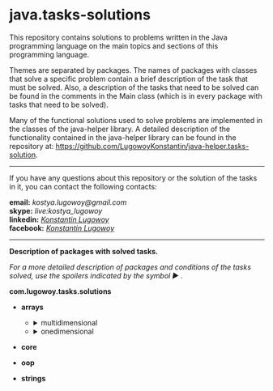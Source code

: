 # java.tasks-solutions

This repository contains solutions to problems written in the Java programming language on the main topics and sections of this programming language.

Themes are separated by packages. The names of packages with classes that solve a specific problem contain a brief description of the task that must be solved. Also, a description of the tasks that need to be solved can be found in the comments in the Main class (which is in every package with tasks that need to be solved).

Many of the functional solutions used to solve problems are implemented in the classes of the java-helper library. A detailed description of the functionality contained in the java-helper library can be found in the repository at: https://github.com/LugowoyKonstantin/java-helper.tasks-solution.

---

If you have any questions about this repository or the solution of the tasks in it, you can contact the following contacts:

**email:** _kostya.lugowoy@gmail.com_  
**skype:** _live:kostya_lugowoy_  
**linkedin:** _[Konstantin Lugowoy](https://www.linkedin.com/in/lugowoy-konstantin/)_  
**facebook:** _[Konstantin Lugowoy](https://www.facebook.com/lugowoy.konstantin)_  

---

**Description of packages with solved tasks.**

_For a more detailed description of packages and conditions of the tasks solved,
use the spoilers indicated by the symbol ► ._

**com.lugowoy.tasks.solutions** <br> 
* **arrays**
    * <details>
        <summary>multidimensional</summary><br>
        <details>
            <summary>1) calculateMatrixDeterminant</summary>
            <blockquote> Calculate the matrix determinant.</blockquote>
            <blockquote> Рассчитать определитель матрицы.</blockquote>
        </details>
        <details>
            <summary>2) calculateNormsOfMatrix</summary>
            <blockquote> Calculate norms of the matrix.</blockquote>
            <blockquote> Рассчитать нормы матрицы.</blockquote>
        </details>
        <details>
            <summary>3) compressMatrixByDeletingRowsAndColumnsWithZeros</summary><br>
            <blockquote> Compress the matrix by deleting rows and columns filled with zeros from it.</blockquote>
            <blockquote> Сжать матрицу, удалив из нее строки и столбцы, заполненные нулями.</blockquote>
        </details>
        <details>
            <summary>4) constructPascalTriangle</summary><br>
            <blockquote> Write a program that builds a Pascal triangle to a depth of 12.
                Each number of a triangle is stored in an array of the appropriate length,
                and the array of rows is stored in an array, the elements of which are 12 arrays of type int.</blockquote>
            <blockquote> Напишите программу, которая строит треугольник Паскаля на глубину до 12.
                Каждое число треугольника сохраняется в массиве соответствующей длины,
                а массив строк хранится в массиве, элементами которого являются 12 массивов типа int.</blockquote>
        </details>
        <details>
            <summary>5) convertMatrixRowsSoThatZeroLocatedAfterAllOthers</summary><br>
            <blockquote> Convert the rows of the matrix so that the elements equal to zero are located after all the others.</blockquote>
            <blockquote> Преобразуйте строки матрицы так, чтобы элементы, равные нулю, были расположены после всех остальных.</blockquote>
        </details>
        <details>
            <summary>6) findAllLocalMaximumsOfMatrixAndTheirNumber</summary>
            <blockquote> Find all local maximums of the matrix and their number.</blockquote>
            <blockquote> Найти все локальные максимумы матрицы и их количество.</blockquote>
        </details>
        <details>
            <summary>7) findAllLocalMinimumsOfMatrixAndTheirNumber</summary>
            <blockquote> Find all local minimums of the matrix and their number.</blockquote>
            <blockquote> Найти все локальные минимумы матрицы и их количество.</blockquote>
        </details>
        <details>
            <summary>8) findLargestNumberOfDecreasingElementsOfMatrix</summary>
            <blockquote> Find and display the largest number of consecutive descending matrix elements.</blockquote>
            <blockquote> Найдите и отобразите наибольшее количество убывающих элементов	матрицы, идущих подряд.</blockquote>
        </details>
        <details>
            <summary>9) findLargestNumberOfIncreasingElementsOfMatrix</summary>
            <blockquote> Find and display the largest number of consecutive ascending matrix elements.</blockquote>
            <blockquote> Найдите и отобразите наибольшее количество возрастающих элементов матрицы, идущих подряд.</blockquote>
        </details>
        <details>
            <summary>10) findNumberOfAllSaddlePointsOfMatrix</summary>
            <blockquote> Find the number of all saddle points of the matrix.</blockquote>
            <blockquote> Найти количество всех седловых точек матрицы.</blockquote>
        </details>
        <details>
            <summary>11) findSumBetweenFirstAndSecondPositiveElementsInRows</summary>
            <blockquote>Find the sum of matrix elements located between the first and second positive elements of each row.</blockquote>
            <blockquote>Найти сумму матричных элементов, расположенных между первым и вторым положительными элементами каждой строки.</blockquote>
        </details>
        <details>
            <summary>12) firstFormationOfSquareMatrixOfOrderUsingTemplate</summary>
            <blockquote>Form a square matrix of order n according to a given pattern.</blockquote>
            <blockquote>Сформируйте квадратную матрицу порядка n в соответствии с заданным шаблоном.</blockquote>
        </details>
        <details>
            <summary>13) moveMinimumElementIUsingPermutationOfRowsAndColumns</summary>
            <blockquote>Move the minimum matrix element to the specified location using permutation of rows and columns.</blockquote>
            <blockquote>Переместите минимальный матричный элемент в указанное место, используя перестановку строк и столбцов.</blockquote>
        </details>
        <details>
            <summary>14) performCyclicShiftOfGivenMatrixByCertainNumber</summary>
            <blockquote>Perform a cyclic shift of a given matrix by a certain number of positions to the right (left, up, down).</blockquote>
            <blockquote>Выполните циклический сдвиг данной матрицы на определенное количество позиций вправо (влево, вверх, вниз).</blockquote>
        </details>
        <details>
            <summary>15) rearrangeElementsOfMatrixInAscendingOrderAlongDiagonal</summary>
            <blockquote>Rearrange the elements of a square real matrix in ascending order along the diagonal.</blockquote>
            <blockquote>Переставьте элементы квадратной вещественной матрицы в возрастающем порядке по диагонали.</blockquote>
        </details>
        <details>
            <summary>16) rearrangeElementsOfMatrixInDescendingOrderAlongDiagonal</summary>
            <blockquote>Rearrange the elements of a square real matrix in descending order along the diagonal.</blockquote>
            <blockquote>Переставьте элементы квадратной вещественной матрицы в убывающем порядке по диагонали.</blockquote>
        </details>
        <details>
            <summary>17) rearrangeMatrixColumnsSoThatCharacteristicsOfColumnsDecrease</summary>
            <blockquote>Rebuild the given matrix, rearranging the columns in it so that the values of their characteristics decrease.</blockquote>
            <blockquote>Перестройте заданную матрицу, переставив в ней столбцы так, чтобы значения их характеристик уменьшились.</blockquote>
        </details>
        <details>
            <summary>18) rearrangeMatrixColumnsSoThatCharacteristicsOfColumnsIncrease</summary>
            <blockquote>Rebuild the given matrix, rearranging the columns in it so that the values of their characteristics increase.</blockquote>
            <blockquote>Перестройте заданную матрицу, переставив в ней столбцы так, чтобы значения их характеристик увеличились.</blockquote>
        </details>
        <details>
            <summary>19) rearrangeMatrixRowsSoThatCharacteristicsOfRowsDecrease</summary>
            <blockquote>Rebuild the given matrix, rearranging the rows in it so that the values of their characteristics decrease.</blockquote>
            <blockquote>Перестройте заданную матрицу, переставляя строки в ней так, чтобы значения их характеристик уменьшилось.</blockquote>
        </details>
        <details>
            <summary>20) rearrangeMatrixRowsSoThatCharacteristicsOfRowsIncrease</summary>
            <blockquote>Rebuild the given matrix, rearranging the rows in it so that the values of their characteristics increase.</blockquote>
            <blockquote>Перестройте заданную матрицу, переставляя строки в ней так, чтобы значения их характеристик увнличилось.</blockquote>
        </details>
        <details>
            <summary>21) rearrangeRowsOfMatrixSoThatElementsInRowsOfResultingMatrixIncrease</summary>
            <blockquote>Rebuild the matrix, rearranging the rows in it so that the elements in the rows of the resulting matrix are increased.</blockquote>
            <blockquote>Постройте матрицу, переставляя строки в ней так, чтобы элементы в строках результирующей матрицы увеличились.</blockquote>
        </details>
        <details>
            <summary>22) rebuildMatrixBySubtractingArithmeticMeanFromRowElements</summary>
            <blockquote>Rebuild the matrix by subtracting from the elements of each row of the matrix the arithmetic mean of the elements of the row.</blockquote>
            <blockquote>Постройте матрицу, вычитая из элементов каждой строки матрицы среднее арифметическое значений элементов строки.</blockquote>
        </details>
        <details>
            <summary>23) removeFromMatrixAllRowsAndColumnsContainingMaximumElement</summary>
            <blockquote>Find the maximum element(s) in the matrix and remove from the matrix all the rows and columns containing it.</blockquote>
            <blockquote>Найдите максимальный элемент в матрице и удалите из матрицы все строки и столбцы, содержащие его.</blockquote>
        </details>
        <details>
            <summary>24) rotateMatrixByCertainNumberOfDegrees</summary>
            <blockquote>Rotation of the matrix by a certain number of degrees.</blockquote>
            <blockquote>Вращение матрицы на определенное количество градусов.</blockquote>
        </details>
        <details>
            <summary>25) roundAllElementsOfMatrixToInteger</summary>
            <blockquote>Round all elements of the matrix to an integer.</blockquote>
            <blockquote>Округлить все элементы матрицы до целого числа.</blockquote>
        </details>
        <details>
            <summary>26) secondFormationOfSquareMatrixOfOrderUsingTemplate</summary>
            <blockquote>Form a square matrix of order n according to a given pattern.</blockquote>
            <blockquote>Формируем квадратную матрицу порядка n по заданному шаблону.</blockquote>
        </details>
        <details>
            <summary>27) sortColumnsInAscendingOrderOfKthRowElements</summary>
            <blockquote>Sort the columns in ascending order of values of the elements of k-th row.</blockquote>
            <blockquote>Сортировать столбцы в порядке возрастания значений элементов k-й строки.</blockquote>
        </details>
        <details>
            <summary>28) sortColumnsInDescendingOrderOfKthRowElements</summary>
            <blockquote>Sort the columns in descending order of values of the elements of k-th row.</blockquote>
            <blockquote>Сортировать столбцы в порядке убывания значений элементов k-й строки.</blockquote>
        </details>
        <details>
            <summary>29) sortRowsInAscendingOrderOfKthColumnElements</summary>
            <blockquote>Sort the rows in ascending order of values of the elements of k-th column.</blockquote>
            <blockquote>Сортировать строки в порядке возрастания значений элементов k-го столбца.</blockquote>
        </details>
        <details>
            <summary>30) sortRowsInDescendingOrderOfKthColumnElements</summary>
            <blockquote>Sort the rows of matrix in descending order of values of the elements of k-th column.</blockquote>
            <blockquote>Сортировать строки в порядке убывания значений элементов k-й строки.</blockquote>
        </details>
        <details>
            <summary>31) thirdFormationOfSquareMatrixOfOrderUsingTemplate</summary>
            <blockquote>Form a square matrix of order n according to a given pattern.</blockquote>
            <blockquote>Формируем квадратную матрицу порядка n по заданному шаблону.</blockquote>
        </details>
        <details>
            <summary>32) transposeSquareMatrix</summary>
            <blockquote>Transpose square matrix.</blockquote>
            <blockquote>Транспонировать квадратную матрицу.</blockquote>
        </details>
      </details>
    * <details>
        <summary>onedimensional</summary>
        <details>
            <summary>1) calculateSumBetweenMinAndMaxElementsArrayInclusive</summary>
            <blockquote>Calculate the sum of array elements located between the minimum and maximum elements inclusive.</blockquote>
            <blockquote>Вычислить сумму элементов массива, расположенных между минимальным и максимальным элементами включительно.</blockquote>
        </details>
        <details>
            <summary>2) calculateSumMaxAndMinElementOfSpecialSubarray</summary>
            <blockquote>Given onedimensional array A[n]. Find: max(a2, a4, ..., a2k) + min(a1, a3, ..., a2k-1).</blockquote>
            <blockquote>Дан одномерный массив A [n]. Найти: max (a2, a4, ..., a2k) + min (a1, a3, ..., a2k-1).</blockquote>
        </details>
        <details>
            <summary>3) changeArrayByMultiplyingElementsByNumbersByRule</summary>
            <blockquote>Given integers a1, a2, ..., an. It is required to multiply all the terms of the sequence a1, a2, ... by the square of its smallest term, if ak ≥ 0, and the square of its largest term, if ak ≤ 0.</blockquote>
            <blockquote>Даны целые числа a1, a2, ..., an. Требуется умножить все члены последовательности a1, a2, ... на квадрат его наименьшего члена, если ak ≥ 0, и квадрат его наибольшего члена, если ak ≤ 0.</blockquote>
        </details>
        <details>
            <summary>4) compareModulesOfProductOfDifferentNumbersInArray</summary>
            <blockquote>In the sequence of integers a1, a2, ..., an, there are positive and negative elements. Calculate the multiplication of negative elements P1 and the multiplication of positive elements P2. Compare the module P2 with the module P1 and indicate which of the products is larger modulo.</blockquote>
            <blockquote>В последовательности целых чисел a1, a2, ..., an присутствуют положительные и отрицательные элементы. Рассчитать умножение отрицательных элементов P1 и умножение положительных элементов P2. Сравните модуль P2 с модулем P1 и укажите, какой из продуктов больше по модулю.</blockquote>
        </details>
        <details>
            <summary>5) compressArrayByDiscardingOutZeroValueElements</summary>
            <blockquote>An array containing integers is specified. Compress it, throwing out the zero elements.</blockquote>
            <blockquote>Указан массив, содержащий целые числа. Сожмите его, выбросив нулевые элементы.</blockquote>
        </details>
        <details>
            <summary>6) compressArrayRemoveEverySecondElement</summary>
            <blockquote>Given an array with the number of n elements. Compress the array, throwing out every second element from it.</blockquote>
            <blockquote>Дан массив с количеством n элементов. Сжать массив, выбрасывая каждый второй элемент из него.</blockquote>
        </details>
        <details>
            <summary>7) convertFirstArrayUsingValuesOfSecondArray</summary>
            <blockquote>Given integers a1, a2, ..., an and b1, b2, ..., bn. Convert the sequence bl, b2, ..., bn by the rule: if ai ≤ 0, then bi is increased by a factor of 10 otherwise bi is replaced by zero.</blockquote>
            <blockquote>Даны целые числа a1, a2, ..., an и b1, b2, ..., bn. Преобразуйте последовательность bl, b2, ..., bn по правилу: если ai ≤ 0, то bi увеличивается в 10 раз, иначе bi заменяется на ноль.</blockquote>
        </details>
        <details>
            <summary>8) countApplicantsNotAdmittedToSecondExam</summary>
            <blockquote>On admission to university entrants who have received "two" in the first exam, the second is not allowed. The array A[n] written assessment exams obtained in the first test. Calculate how much a person is not admitted to the second exam.</blockquote>
            <blockquote>При поступлении в абитуриенты, которые получили «два» на первом экзамене, второй не допускается. Массив A [n] письменных оценочных экзаменов, полученных в первом тесте. Подсчитайте, сколько человек не допущено ко второму экзамену.</blockquote>
        </details>
        <details>
            <summary>9) countingNumberOfPeopleWhoseAgeIsInGivenInterval</summary>
            <blockquote>Write a program whose input is the age of n people. The program counter the number of people whose age is in the specified interval.</blockquote>
            <blockquote>Напишите программу, в которой учитывается возраст n человек. Программа подсчета количества людей, чей возраст находится в указанном интервале.</blockquote>
        </details>
        <details>
            <summary>10) countPositiveAndNegativeAndZeroElementsInArray</summary>
            <blockquote>Given an array of integer numbers, whose dimension is N. Counting how much it negative, positive and zero elements.</blockquote>
            <blockquote>Дан массив целых чисел, размерность которого равна N. Подсчет сколько это отрицательных, положительных и нулевых элементов.</blockquote>
        </details>
        <details>
            <summary>11) createArrayOfEvenNumbersBasedOnAnotherArray</summary>
            <blockquote>Дан массив положительных чисел a1, a2, ..., an. Создайте массив четных чисел этого массива.</blockquote>
            <blockquote>Given an array of positive numbers a1, a2, ..., an. Create an array of even numbers of this array.</blockquote>
        </details>
        <details>
            <summary>12) createArrayOfZeroElementsOfAnotherArray</summary>
            <blockquote>There are zero elements in an integer array. Create an array of the index of these elements.</blockquote>
            <blockquote>В целочисленном массиве есть нулевые элементы. Создайте массив индексов этих элементов.</blockquote>
        </details>
        <details>
            <summary>13) createNewArrayFromUniqueElementsOfOriginalArray</summary>
            <blockquote>Given a one-dimensional array of numbers, among the elements of which are the same. Create a new array from the various elements of the original array.</blockquote>
            <blockquote>Дан одномерный массив чисел, среди которых элементы одинаковы. Создать новый массив из различных элементов исходного массива.</blockquote>
        </details>
        <details>
            <summary>14) createArrayWithElementsEndingWithSpecificNumber</summary>
            <blockquote>Create a new array whose elements will be elements of the source code ending in a certain number.</blockquote>
            <blockquote>Создать новый массив, элементы которого будут элементами исходного кода, заканчивающимися на определенное число.</blockquote>
        </details>
      </details>
* **core**

* **oop**

* **strings**
